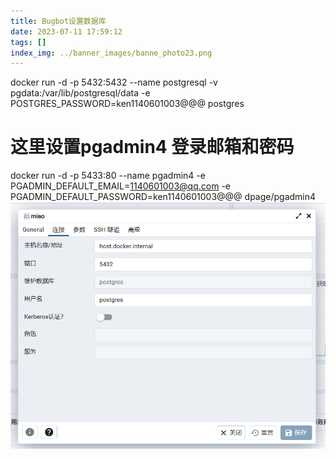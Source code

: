 ```yaml
---
title: Bugbot设置数据库
date: 2023-07-11 17:59:12
tags: []
index_img: ../banner_images/banne_photo23.png
---
```



docker run -d -p 5432:5432 --name postgresql -v pgdata:/var/lib/postgresql/data -e  POSTGRES_PASSWORD=ken1140601003@@@ postgres

# 这里设置pgadmin4 登录邮箱和密码
docker run -d -p 5433:80 --name pgadmin4 -e PGADMIN_DEFAULT_EMAIL=1140601003@qq.com -e PGADMIN_DEFAULT_PASSWORD=ken1140601003@@@ dpage/pgadmin4
![](../images/Pasted%20image%2020230706133521.png)


